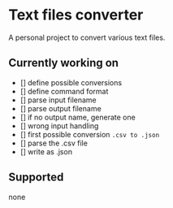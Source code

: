 # Text files converter

A personal project to convert various text files.

## Currently working on

- [] define possible conversions
- [] define command format
- [] parse input filename
- [] parse output filename
- [] if no output name, generate one
- [] wrong input handling
- [] first possible conversion
`.csv to .json`
- [] parse the .csv file
- [] write as .json

## Supported

none
